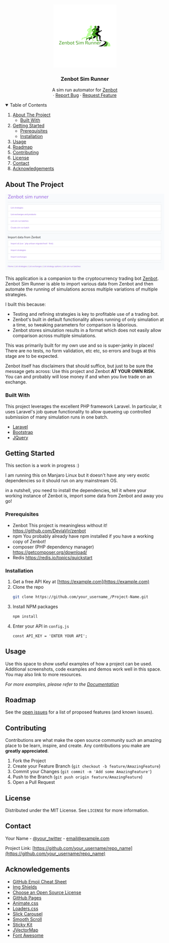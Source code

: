 <!--
*** This README is adapted from https://github.com/othneildrew/Best-README-Template/blob/master/README.md 
-->



<!-- PROJECT SHIELDS -->
<!--
*** I'm using markdown "reference style" links for readability.
*** Reference links are enclosed in brackets [ ] instead of parentheses ( ).
*** See the bottom of this document for the declaration of the reference variables
*** for contributors-url, forks-url, etc. This is an optional, concise syntax you may use.
*** https://www.markdownguide.org/basic-syntax/#reference-style-links
-->
<!--
[![Contributors][contributors-shield]][contributors-url]
[![Forks][forks-shield]][forks-url]
[![Stargazers][stars-shield]][stars-url]
[![Issues][issues-shield]][issues-url]
[![MIT License][license-shield]][license-url]
[![LinkedIn][linkedin-shield]][linkedin-url]
-->


<!-- PROJECT LOGO -->
<br />
<p align="center">
  <a href="https://github.com/jefc1111/zenbot-sim-runner">
    <img src="readme_images/logo_200x200.png" alt="Logo" width="200" height="200">
  </a>

  <h3 align="center">Zenbot Sim Runner</h3>

  <p align="center">
    A sim run automator for <a href="https://github.com/DeviaVir/zenbot">Zenbot</a>
    <br />
    ·
    <a href="https://github.com/jefc1111/zenbot-sim-runner/issues">Report Bug</a>
    ·
    <a href="https://github.com/jefc1111/zenbot-sim-runner/issues">Request Feature</a>
  </p>
</p>



<!-- TABLE OF CONTENTS -->
<details open="open">
  <summary>Table of Contents</summary>
  <ol>
    <li>
      <a href="#about-the-project">About The Project</a>
      <ul>
        <li><a href="#built-with">Built With</a></li>
      </ul>
    </li>
    <li>
      <a href="#getting-started">Getting Started</a>
      <ul>
        <li><a href="#prerequisites">Prerequisites</a></li>
        <li><a href="#installation">Installation</a></li>
      </ul>
    </li>
    <li><a href="#usage">Usage</a></li>
    <li><a href="#roadmap">Roadmap</a></li>
    <li><a href="#contributing">Contributing</a></li>
    <li><a href="#license">License</a></li>
    <li><a href="#contact">Contact</a></li>
    <li><a href="#acknowledgements">Acknowledgements</a></li>
  </ol>
</details>



<!-- ABOUT THE PROJECT -->
## About The Project

[![Product Name Screen Shot][product-screenshot]](https://example.com)

This application is a companion to the cryptocurrency trading bot <a href="https://github.com/DeviaVir/zenbot">Zenbot</a>. Zenbot Sim Runner is able to import various data from Zenbot and then automate the running of simulations across multiple variations of multiple strategies.

I built this because:
* Testing and refining strategies is key to profitable use of a trading bot.
* Zenbot's built in default functionality allows running of only simulation at a time, so tweaking parameters for comparison is laborious.
* Zenbot stores simulation results in a format which does not easily allow comparison across multiple simulations. 

This was primarily built for my own use and so is super-janky in places! There are no tests, no form validation, etc etc, so errors and bugs at this stage are to be expected. 

Zenbot itself has disclaimers that should suffice, but just to be sure the message gets across: Use this project and Zenbot <strong>AT YOUR OWN RISK</strong>. You can and probably will lose money if and when you live trade on an exchange.

### Built With

This project leverages the excellent PHP framework Laravel. In particular, it uses Laravel's job queue functionality to allow queueing up controlled submission of many simulation runs in one batch. 
* [Laravel](https://laravel.com)
* [Bootstrap](https://getbootstrap.com)
* [JQuery](https://jquery.com)

<!-- GETTING STARTED -->
## Getting Started

This section is a work in progress :)

I am running this on Manjaro Linux but it doesn't have any very exotic dependencies so it should run on any mainstream OS.  

in a nutshell, you need to install the dependencies, tell it where your working instance of Zenbot is, import some data from Zenbot and away you go!

### Prerequisites

* Zenbot
  This project is meaningless without it!
  https://github.com/DeviaVir/zenbot
* npm
  You probably already have npm installed if you have a working copy of Zenbot!
* composer (PHP dependency manager)
  https://getcomposer.org/download/
* Redis
  https://redis.io/topics/quickstart


### Installation

1. Get a free API Key at [https://example.com](https://example.com)
2. Clone the repo
   ```sh
   git clone https://github.com/your_username_/Project-Name.git
   ```
3. Install NPM packages
   ```sh
   npm install
   ```
4. Enter your API in `config.js`
   ```JS
   const API_KEY = 'ENTER YOUR API';
   ```



<!-- USAGE EXAMPLES -->
## Usage

Use this space to show useful examples of how a project can be used. Additional screenshots, code examples and demos work well in this space. You may also link to more resources.

_For more examples, please refer to the [Documentation](https://example.com)_



<!-- ROADMAP -->
## Roadmap

See the [open issues](https://github.com/othneildrew/Best-README-Template/issues) for a list of proposed features (and known issues).



<!-- CONTRIBUTING -->
## Contributing

Contributions are what make the open source community such an amazing place to be learn, inspire, and create. Any contributions you make are **greatly appreciated**.

1. Fork the Project
2. Create your Feature Branch (`git checkout -b feature/AmazingFeature`)
3. Commit your Changes (`git commit -m 'Add some AmazingFeature'`)
4. Push to the Branch (`git push origin feature/AmazingFeature`)
5. Open a Pull Request



<!-- LICENSE -->
## License

Distributed under the MIT License. See `LICENSE` for more information.



<!-- CONTACT -->
## Contact

Your Name - [@your_twitter](https://twitter.com/your_username) - email@example.com

Project Link: [https://github.com/your_username/repo_name](https://github.com/your_username/repo_name)



<!-- ACKNOWLEDGEMENTS -->
## Acknowledgements
* [GitHub Emoji Cheat Sheet](https://www.webpagefx.com/tools/emoji-cheat-sheet)
* [Img Shields](https://shields.io)
* [Choose an Open Source License](https://choosealicense.com)
* [GitHub Pages](https://pages.github.com)
* [Animate.css](https://daneden.github.io/animate.css)
* [Loaders.css](https://connoratherton.com/loaders)
* [Slick Carousel](https://kenwheeler.github.io/slick)
* [Smooth Scroll](https://github.com/cferdinandi/smooth-scroll)
* [Sticky Kit](http://leafo.net/sticky-kit)
* [JVectorMap](http://jvectormap.com)
* [Font Awesome](https://fontawesome.com)





<!-- MARKDOWN LINKS & IMAGES -->
<!-- https://www.markdownguide.org/basic-syntax/#reference-style-links -->
[contributors-shield]: https://img.shields.io/github/contributors/othneildrew/Best-README-Template.svg?style=for-the-badge
[contributors-url]: https://github.com/jefc1111/zenbot-sim-runner/graphs/contributors
[forks-shield]: https://img.shields.io/github/forks/othneildrew/Best-README-Template.svg?style=for-the-badge
[forks-url]: https://github.com/jefc1111/zenbot-sim-runner/network/members
[stars-shield]: https://img.shields.io/github/stars/othneildrew/Best-README-Template.svg?style=for-the-badge
[stars-url]: https://github.com/jefc1111/zenbot-sim-runner/stargazers
[issues-shield]: https://img.shields.io/github/issues/othneildrew/Best-README-Template.svg?style=for-the-badge
[issues-url]: https://github.com/jefc1111/zenbot-sim-runner/issues
[license-shield]: https://img.shields.io/github/license/othneildrew/Best-README-Template.svg?style=for-the-badge
[license-url]: https://github.com/jefc1111/zenbot-sim-runner/blob/master/LICENSE.txt
[linkedin-shield]: https://img.shields.io/badge/-LinkedIn-black.svg?style=for-the-badge&logo=linkedin&colorB=555
[linkedin-url]: https://www.linkedin.com/in/geoff-clayton-b0222982/
[product-screenshot]: readme_images/main_screenshot.png
